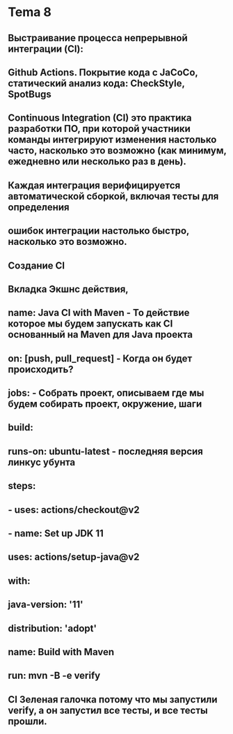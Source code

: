 # Tema 8 

## Выстраивание процесса непрерывной интеграции (CI): 
## Github Actions. Покрытие кода с JaCoCo, статический анализ кода: CheckStyle, SpotBugs
##  Continuous Integration (CI) это практика разработки ПО, при которой участники команды интегрируют изменения настолько часто, насколько это возможно (как минимум, ежедневно или несколько раз в день).
##  Каждая интеграция верифицируется автоматической сборкой, включая тесты для определения 
## ошибок интеграции настолько быстро, насколько это возможно.
##
##   Создание CI

## Вкладка Экшнс действия, 
## name: Java CI with Maven   - То действие которое мы будем запускать как CI основанный на Maven для Java проекта
## on: [push, pull_request]   - Когда он будет происходить?
## jobs:                      - Собрать проект, описываем где мы будем собирать проект, окружение, шаги
## build: 
## runs-on: ubuntu-latest     - последняя версия линкус убунта
## steps:
   ## - uses: actions/checkout@v2
   ## - name: Set up JDK 11
   ## uses: actions/setup-java@v2
   ## with:
   ## java-version: '11'
   ## distribution: 'adopt'
   ## name: Build with Maven
   ## run: mvn -B -e verify

## CI Зеленая галочка потому что мы запустили verify, а он запустил все тесты, и все тесты прошли.
